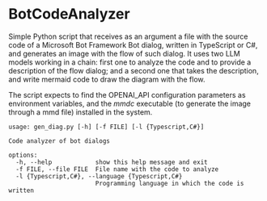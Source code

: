 # BotCodeAnalyzer
Simple Python script that receives as an argument a file with the source code of a Microsoft Bot Framework Bot dialog, written in TypeScript or C#, and generates an image with the flow of such dialog. It uses two LLM models working in a chain: first one to analyze the code and to provide a description of the flow dialog; and a second one that takes the description, and write mermaid code to draw the diagram with the flow.

The script expects to find the OPENAI_API configuration parameters as environment variables, and the _mmdc_ executable (to generate the image through a mmd file) installed in the system.

```
usage: gen_diag.py [-h] [-f FILE] [-l {Typescript,C#}]

Code analyzer of bot dialogs

options:
  -h, --help            show this help message and exit
  -f FILE, --file FILE  File name with the code to analyze
  -l {Typescript,C#}, --language {Typescript,C#}
                        Programming language in which the code is written
```
